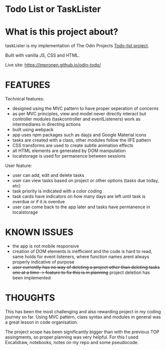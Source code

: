 # Todo List or TaskLister

# What is this project about?

taskLister is my implementation of The Odin Projects [Todo-list project](https://www.theodinproject.com/lessons/node-path-javascript-todo-list).

Built with vanilla JS, CSS and HTML.

Live site: https://impronen.github.io/odin-todo/

# FEATURES

Technical features:

- designed using the MVC pattern to have proper seperation of concerns
- as per MVC principles, view and model never directly interact but controller modules (taskcontroller and eventListeners) work as intermediares in directing actions
- built using webpack
- app uses npm packages such as dayjs and Google Material icons
- tasks are created with a class, other modules follow the IIFE pattern
- CSS transforms are used to create subtle animation effects
- all HTML elements are generated by DOM manipulation
- localstorage is used for permanence between sessions

User feature:

- user can add, edit and delete tasks
- user can view tasks based on project or other options (tasks due today, etc)
- task priority is indicated with a color coding
- task cards have indicators on how many days are left until task is overdue or if it is overdue
- user can come back to the app later and tasks have permanence in localstorage

# KNOWN ISSUES

- the app is not mobile responsive
- creation of DOM elements is inefficient and the code is hard to read, same holds for event listeners, where function names arent always properly indicative of purpose
- ~~user currently has no way of deleting a project other than deleting tasks one at a time -> feature to fix this is in planning~~ project deletion has been implemented

# THOUGHTS

This has been the most challenging and also rewarding project in my coding journey so far.
Using MVC pattern, class syntax and modules in general was a great lesson in code organisation.

The project scope has been significantly bigger than with the previous TOP assingments, so
proper planning was very helpful. For this I used Excalidraw, notebooks, notes on my repo and some pseudocode.
